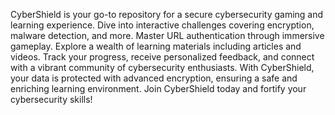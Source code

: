 CyberShield is your go-to repository for a secure cybersecurity gaming and learning experience. Dive into interactive challenges covering encryption, malware detection, and more. Master URL authentication through immersive gameplay. Explore a wealth of learning materials including articles and videos. Track your progress, receive personalized feedback, and connect with a vibrant community of cybersecurity enthusiasts. With CyberShield, your data is protected with advanced encryption, ensuring a safe and enriching learning environment. Join CyberShield today and fortify your cybersecurity skills!

